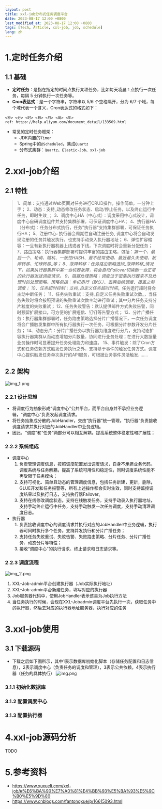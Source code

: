 ```yaml
---
layout: post
title: xxl-job分布式任务调度平台
date: 2023-08-17 12:00 +0800
last_modified_at: 2023-08-17 12:00 +0800
tags: [Tech, Article, xxl-job, job, schedule]
lang: zh
---
```


# 1.定时任务介绍
## 1.1 基础
- **定时任务**：是指在指定的时间点执行某项任务，比如每天凌晨 1 点执行一次任务，每隔 5 分钟执行一次任务等。
- **Cron表达式**：是一个字符串，字符串以 5/6 个空格隔开，分为 6/7 个域，每个域代表一个含义，Cron表达式的格式如下：
```
<秒> <分> <时> <日> <月> <周> <年>
ref: https://help.aliyun.com/document_detail/133509.html
```
- 常见的定时任务框架：
  - JDK内置的`Timer`
  - Spring中的`@Scheduled`，集成`Quartz`
  - 分布式集群：`Quartz`、`Elastic-Job`、`xxl-job`

# 2.xxl-job介绍
## 2.1 特性
> 1、简单：支持通过Web页面对任务进行CRUD操作，操作简单，一分钟上手；
> 2、动态：支持_动态修改任务状态、启动/停止任务，以及终止运行中任务，即时生效_；
> 3、调度中心HA（中心式）：调度采用中心式设计，调度中心自研调度组件并支持集群部署，可保证调度中心HA；
> 4、执行器HA（分布式)：任务分布式执行，任务"执行器"支持集群部署，可保证任务执行HA；
> 5、注册中心: 执行器会周期性自动注册任务, 调度中心将会自动发现注册的任务并触发执行。也支持手动录入执行器地址；
> 6、弹性扩容缩容：一旦有新执行器机器上线或者下线，下次调度时将会重新分配任务；
> 7、路由策略：执行器集群部署时提供丰富的路由策略，包括：_第一个、最后一个、轮询、随机、一致性HASH、最不经常使用、最近最久未使用、故障转移、忙碌转移_等；
> 8、故障转移：任务路由策略选择_故障转移_情况下，如果执行器集群中某一台机器故障，将会自动Failover切换到一台正常的执行器发送调度请求。
> 9、阻塞处理策略：调度过于密集执行器来不及处理时的处理策略，策略包括：单机串行（默认）、丢弃后续调度、覆盖之前调度；
> 10、任务超时控制：支持_自定义任务超时时间_，任务运行超时将会主动中断任务；
> 11、任务失败重试：支持_自定义任务失败重试次数_，当任务失败时将会按照预设的失败重试次数主动进行重试；其中分片任务支持分片粒度的失败重试；
> 12、任务失败警告：默认提供邮件方式失败告警，同时预留扩展接口，可方便的扩展短信、钉钉等告警方式；
> 13、分片广播任务：执行器集群部署时，任务路由策略选择分片广播情况下，一次任务调度将会广播触发集群中所有执行器执行一次任务，可根据分片参数开发分片任务；
> 14、动态分片：分片广播任务以执行器为维度进行分片，支持动态扩容执行器集群从而动态增加分片数量，协同进行业务处理；在进行大数据量业务操作时可显著提升任务处理能力和速度。
> 15、事件触发：除了Cron方式和任务依赖方式触发任务执行之外，支持基于事件的触发任务方式。调度中心提供触发任务单次执行的API服务，可根据业务事件灵活触发.
> ......

## 2.2 架构
![img_1.png](img_1.png)
### 2.2.1 设计思想
- 将调度行为抽象形成“调度中心”公共平台，而平台自身并不承担业务逻辑，“调度中心”负责发起调度请求。
- 将任务抽象成分散的JobHandler，交由“执行器”统一管理，“执行器”负责接收调度请求并执行对应的JobHandler中业务逻辑。
- 因此，“调度”和“任务”两部分可以相互解耦，提高系统整体稳定性和扩展性；
### 2.2.2 系统组成
- 调度中心
  1. 负责管理调度信息，按照调度配置发出调度请求，自身不承担业务代码。调度系统与任务解耦，提高了系统可用性和稳定性，同时调度系统性能不再受限于任务模块；
  2. 支持可视化、简单且动态的管理调度信息，包括任务新建，更新，删除，GLUE开发和任务报警等，所有上述操作都会实时生效，同时支持监控调度结果以及执行日志，支持执行器Failover。
  3. 支持在线修改调度状态，支持在线触发任务，支持手动录入执行器地址，支持手动终止运行中任务，支持手动触发一次任务调度，支持手动清理调度日志。
- 执行器
  1. 负责接收调度中心的调度请求并执行对应的JobHandler中业务逻辑，执行器可同时执行多个任务，支持并发执行和分片广播任务；
  2. 支持任务失败重试、失败告警、失败路由策略、分片任务、分片广播任务、动态分片等特性；
  3. 接收“调度中心”的执行请求、终止请求和日志请求等。
### 2.2.3 调度流程
  ![img_2.png](img_2.png)
  1. XXL-Job-admin平台创建执行器（Job实际执行地址）
  2. XXL-Job-admin平台新建任务，填写对应的执行器
  3. Job服务器代码中，使用JobHandler表示该类为Job执行方法
  4. 当任务执行的时候，会现在XXL-Jobadmin调度平台先执行一次，获取任务中的执行器，然后去对应的执行器地址服务器，执行对应的任务


# 3.xxl-job使用
## 3.1 下载源码
- 下载之后如下图所示，其中1表示数据库初始化脚本（存储任务配置和日志信息），2表示调度中心（负责任务的调度和管理），3表示公共依赖，4表示执行器（任务的具体执行）
![img.png](img.png)
### 3.1.1 初始化数据库
### 3.1.2 配置调度中心
### 3.1.3 配置执行器

# 4.xxl-job源码分析
TODO
# 5.参考资料
- https://www.xuxueli.com/xxl-job/#%E6%BA%90%E7%A0%81%E4%BB%93%E5%BA%93%E5%9C%B0%E5%9D%80
- https://www.cnblogs.com/fantongxue/p/16615093.html
